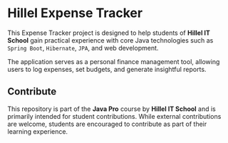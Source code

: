# Hillel Expense Tracker

This Expense Tracker project is designed to help students of **Hillel IT School** gain practical experience with core Java technologies such as `Spring Boot`, `Hibernate`, `JPA`, and web development. 

The application serves as a personal finance management tool, allowing users to log expenses, set budgets, and generate insightful reports.

## Contribute

This repository is part of the **Java Pro** course by **Hillel IT School** and is primarily intended for student contributions. While external contributions are welcome, students are encouraged to contribute as part of their learning experience. 
